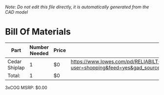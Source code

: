 ###### Note: Do not edit this file directly, it is automatically generated from the CAD model 
# Bill Of Materials 
 |Part|Number Needed|Price|Source| 
 |----|----------|-----|-----|
|Cedar Shiplap|1|$0|https://www.lowes.com/pd/RELIABILT-5-375-in-x-12-ft-Unfinished-Cedar-Tongue-and-Groove-Wall-Plank-1-Pack-Covers-5-38-sq-ft/1000456695?user=shopping&feed=yes&gad_source=1&gad_campaignid=21218170251&gclid=CjwKCAjwvO7CBhAqEiwA9q2YJdk_r7n3FB7d_4rSmPHAxLzIKqJX_qTlfnD14cEg7dvBOpAPxnaE2hoCqocQAvD_BwE|
|Total: |1|$0| |

 3xCOG MSRP: $0.00